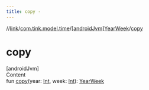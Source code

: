 ```yaml
---
title: copy -
---
```

//[link](../../index.md)/[com.tink.model.time](../index.md)/[[androidJvm]YearWeek](index.md)/[copy](copy.md)



# copy  
[androidJvm]  
Content  
fun [copy](copy.md)(year: [Int](https://kotlinlang.org/api/latest/jvm/stdlib/kotlin/-int/index.html), week: [Int](https://kotlinlang.org/api/latest/jvm/stdlib/kotlin/-int/index.html)): [YearWeek](index.md)  



